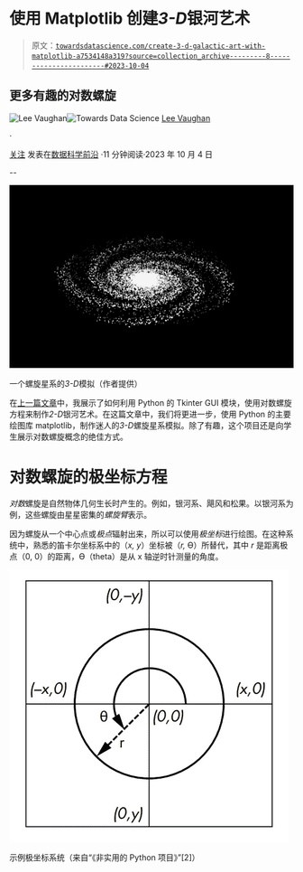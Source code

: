 # 使用 Matplotlib 创建*3-D*银河艺术

> 原文：[`towardsdatascience.com/create-3-d-galactic-art-with-matplotlib-a7534148a319?source=collection_archive---------8-----------------------#2023-10-04`](https://towardsdatascience.com/create-3-d-galactic-art-with-matplotlib-a7534148a319?source=collection_archive---------8-----------------------#2023-10-04)

## 更多有趣的对数螺旋

[](https://medium.com/@lee_vaughan?source=post_page-----a7534148a319--------------------------------)![Lee Vaughan](https://medium.com/@lee_vaughan?source=post_page-----a7534148a319--------------------------------)[](https://towardsdatascience.com/?source=post_page-----a7534148a319--------------------------------)![Towards Data Science](https://towardsdatascience.com/?source=post_page-----a7534148a319--------------------------------) [Lee Vaughan](https://medium.com/@lee_vaughan?source=post_page-----a7534148a319--------------------------------)

·

[关注](https://medium.com/m/signin?actionUrl=https%3A%2F%2Fmedium.com%2F_%2Fsubscribe%2Fuser%2F5d604015c08b&operation=register&redirect=https%3A%2F%2Ftowardsdatascience.com%2Fcreate-3-d-galactic-art-with-matplotlib-a7534148a319&user=Lee+Vaughan&userId=5d604015c08b&source=post_page-5d604015c08b----a7534148a319---------------------post_header-----------) 发表在[数据科学前沿](https://towardsdatascience.com/?source=post_page-----a7534148a319--------------------------------) ·11 分钟阅读·2023 年 10 月 4 日[](https://medium.com/m/signin?actionUrl=https%3A%2F%2Fmedium.com%2F_%2Fvote%2Ftowards-data-science%2Fa7534148a319&operation=register&redirect=https%3A%2F%2Ftowardsdatascience.com%2Fcreate-3-d-galactic-art-with-matplotlib-a7534148a319&user=Lee+Vaughan&userId=5d604015c08b&source=-----a7534148a319---------------------clap_footer-----------)

--

[](https://medium.com/m/signin?actionUrl=https%3A%2F%2Fmedium.com%2F_%2Fbookmark%2Fp%2Fa7534148a319&operation=register&redirect=https%3A%2F%2Ftowardsdatascience.com%2Fcreate-3-d-galactic-art-with-matplotlib-a7534148a319&source=-----a7534148a319---------------------bookmark_footer-----------)![](img/a088a775770e8db4d621ccb4aa4398ed.png)

一个螺旋星系的*3-D*模拟（作者提供）

在[上一篇文章](https://medium.com/towards-data-science/create-galactic-art-with-tkinter-e0418a59b215)中，我展示了如何利用 Python 的 Tkinter GUI 模块，使用对数螺旋方程来制作*2-D*银河艺术。在这篇文章中，我们将更进一步，使用 Python 的主要绘图库 matplotlib，制作迷人的*3-D*螺旋星系模拟。除了有趣，这个项目还是向学生展示对数螺旋概念的绝佳方式。

# 对数螺旋的极坐标方程

*对数*螺旋是自然物体几何生长时产生的。例如，银河系、飓风和松果。以银河系为例，这些螺旋由星星密集的*螺旋臂*表示。

因为螺旋从一个中心点或*极点*辐射出来，所以可以使用*极坐标*进行绘图。在这种系统中，熟悉的笛卡尔坐标系中的（*x, y*）坐标被（*r,* Ɵ）所替代，其中 *r* 是距离极点（0, 0）的距离，Ɵ（theta）是从 x 轴逆时针测量的角度。

![](img/e69f4225cac1548df350025c279c3e95.png)

示例极坐标系统（来自“《非实用的 Python 项目》”[2]）
